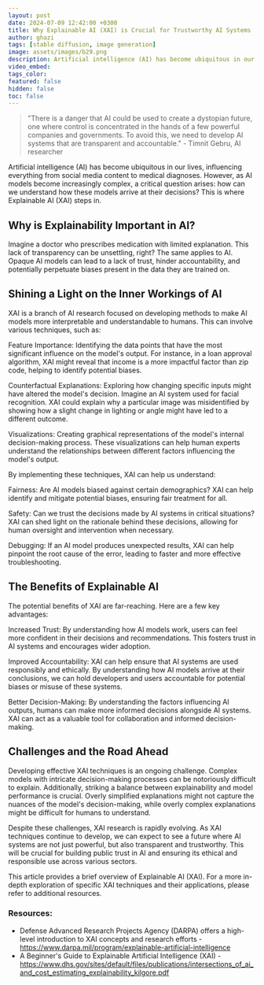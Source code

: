 ```yaml
---
layout: post
date: 2024-07-09 12:42:00 +0300
title: Why Explainable AI (XAI) is Crucial for Trustworthy AI Systems
author: ghazi
tags: [stable diffusion, image generation]
image: assets/images/b29.png
description: Artificial intelligence (AI) has become ubiquitous in our lives, influencing everything from social media content to medical diagnoses.
video_embed: 
tags_color: 
featured: false
hidden: false
toc: false
---
```


> "There is a danger that AI could be used to create a dystopian future, one where control is concentrated in the hands of a few powerful companies and governments. To avoid this, we need to develop AI systems that are transparent and accountable." - Timnit Gebru, AI researcher

Artificial intelligence (AI) has become ubiquitous in our lives, influencing everything from social media content to medical diagnoses. However, as AI models become increasingly complex, a critical question arises: how can we understand how these models arrive at their decisions? This is where Explainable AI (XAI) steps in.

Why is Explainability Important in AI?
--------------------------------------

Imagine a doctor who prescribes medication with limited explanation. This lack of transparency can be unsettling, right? The same applies to AI. Opaque AI models can lead to a lack of trust, hinder accountability, and potentially perpetuate biases present in the data they are trained on.

Shining a Light on the Inner Workings of AI
-------------------------------------------

XAI is a branch of AI research focused on developing methods to make AI models more interpretable and understandable to humans. This can involve various techniques, such as:

Feature Importance:  Identifying the data points that have the most significant influence on the model's output. For instance, in a loan approval algorithm, XAI might reveal that income is a more impactful factor than zip code, helping to identify potential biases.

Counterfactual Explanations:  Exploring how changing specific inputs might have altered the model's decision. Imagine an AI system used for facial recognition. XAI could explain why a particular image was misidentified by showing how a slight change in lighting or angle might have led to a different outcome.

Visualizations:  Creating graphical representations of the model's internal decision-making process. These visualizations can help human experts understand the relationships between different factors influencing the model's output.

By implementing these techniques, XAI can help us understand:

Fairness:  Are AI models biased against certain demographics? XAI can help identify and mitigate potential biases, ensuring fair treatment for all.

Safety:  Can we trust the decisions made by AI systems in critical situations? XAI can shed light on the rationale behind these decisions, allowing for human oversight and intervention when necessary.

Debugging:  If an AI model produces unexpected results, XAI can help pinpoint the root cause of the error, leading to faster and more effective troubleshooting.

The Benefits of Explainable AI
------------------------------

The potential benefits of XAI are far-reaching. Here are a few key advantages:

Increased Trust:  By understanding how AI models work, users can feel more confident in their decisions and recommendations. This fosters trust in AI systems and encourages wider adoption.

Improved Accountability:  XAI can help ensure that AI systems are used responsibly and ethically. By understanding how AI models arrive at their conclusions, we can hold developers and users accountable for potential biases or misuse of these systems.

Better Decision-Making:  By understanding the factors influencing AI outputs, humans can make more informed decisions alongside AI systems. XAI can act as a valuable tool for collaboration and informed decision-making.

Challenges and the Road Ahead
-----------------------------

Developing effective XAI techniques is an ongoing challenge. Complex models with intricate decision-making processes can be notoriously difficult to explain. Additionally, striking a balance between explainability and model performance is crucial. Overly simplified explanations might not capture the nuances of the model's decision-making, while overly complex explanations might be difficult for humans to understand.

Despite these challenges, XAI research is rapidly evolving. As XAI techniques continue to develop, we can expect to see a future where AI systems are not just powerful, but also transparent and trustworthy. This will be crucial for building public trust in AI and ensuring its ethical and responsible use across various sectors.

This article provides a brief overview of Explainable AI (XAI). For a more in-depth exploration of specific XAI techniques and their applications, please refer to additional resources.

### Resources:

-   Defense Advanced Research Projects Agency (DARPA) offers a high-level introduction to XAI concepts and research efforts -  <https://www.darpa.mil/program/explainable-artificial-intelligence>
-   A Beginner's Guide to Explainable Artificial Intelligence (XAI) -  <https://www.dhs.gov/sites/default/files/publications/intersections_of_ai_and_cost_estimating_explainability_kilgore.pdf>